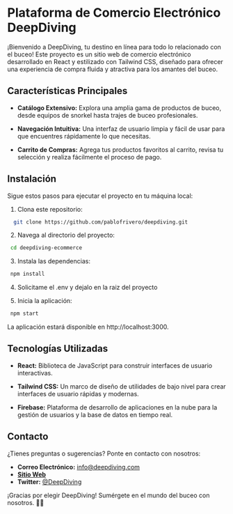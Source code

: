 # Plataforma de Comercio Electrónico DeepDiving

¡Bienvenido a DeepDiving, tu destino en línea para todo lo relacionado con el buceo! Este proyecto es un sitio web de comercio electrónico desarrollado en React y estilizado con Tailwind CSS, diseñado para ofrecer una experiencia de compra fluida y atractiva para los amantes del buceo.

## Características Principales

- **Catálogo Extensivo:** Explora una amplia gama de productos de buceo, desde equipos de snorkel hasta trajes de buceo profesionales.

- **Navegación Intuitiva:** Una interfaz de usuario limpia y fácil de usar para que encuentres rápidamente lo que necesitas.

- **Carrito de Compras:** Agrega tus productos favoritos al carrito, revisa tu selección y realiza fácilmente el proceso de pago.


## Instalación

Sigue estos pasos para ejecutar el proyecto en tu máquina local:

1. Clona este repositorio:
```bash
  git clone https://github.com/pablofrivero/deepdiving.git
```
2. Navega al directorio del proyecto:
```bash
 cd deepdiving-ecommerce
```
3. Instala las dependencias:
```bash
 npm install
```
4. Solicitame el .env y dejalo en la raiz del proyecto

5. Inicia la aplicación:
```bash
 npm start
```
La aplicación estará disponible en http://localhost:3000.


## Tecnologías Utilizadas

*  **React:** Biblioteca de JavaScript para construir interfaces de usuario interactivas.

*  **Tailwind CSS:** Un marco de diseño de utilidades de bajo nivel para crear interfaces de usuario rápidas y modernas.

*  **Firebase:** Plataforma de desarrollo de aplicaciones en la nube para la gestión de usuarios y la base de datos en tiempo real.

## Contacto

¿Tienes preguntas o sugerencias? Ponte en contacto con nosotros:

* **Correo Electrónico:** info@deepdiving.com
* **[Sitio Web](https://www.deepdiving.com)**
* **Twitter:** [@DeepDiving](https://twitter.com/DeepDiving)

¡Gracias por elegir DeepDiving! Sumérgete en el mundo del buceo con nosotros. 🌊🤿
